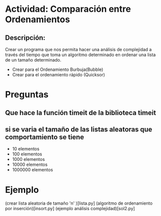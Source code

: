 
# Actividad: Comparación entre Ordenamientos

## Descripción:

Crear un programa que nos permita hacer una análisis de complejidad a través del tiempo que toma un algoritmo determinado en ordenar una lista de un tamaño determinado.

+ Crear para el Ordenamiento Burbuja(Bubble)
+ Crear para el ordenamiento rápido (Quicksor)


# Preguntas

## Que hace la función timeit de la biblioteca timeit

## si se varia el tamaño de las listas aleatoras que comportamiento se tiene

+ 10 elementos
+ 100 elementos
+ 1000 elementos
+ 10000 elementos
+ 1000000 elementos


# Ejemplo

(crear lista aleatoria de tamaño 'n' )[lista.py]
(algoritmo de ordenamiento por inserción)[insort.py]
(ejemplo análisis complejidad)[sol2.py]
